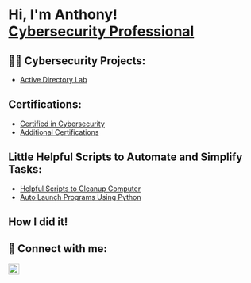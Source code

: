 <h1>Hi, I'm Anthony!</a><br> <a href="https://www.linkedin.com/in/anthony-f-89a14025b">Cybersecurity Professional</a></br>

<h2>👨‍💻 Cybersecurity Projects:</h2>

  - [Active Directory Lab](https://github.com/Fr33ze0910/ActiveDirectoryLab)

<h2>Certifications:</h2>

  - [Certified in Cybersecurity](https://i.imgur.com/RZANf3v.png)
  - [Additional Certifications]()

<h2>Little Helpful Scripts to Automate and Simplify Tasks:</h2>

  - [Helpful Scripts to Cleanup Computer]()
  - [Auto Launch Programs Using Python]()
    
<h2>How I did it!</h2>


<h2> 🤳 Connect with me:</h2>

[<img align="left" alt="AnthonyFriesner | LinkedIn" width="22px" src="https://cdn.jsdelivr.net/npm/simple-icons@v3/icons/linkedin.svg" />][linkedin]

[linkedin]: https://www.linkedin.com/in/anthony-f-89a14025b
